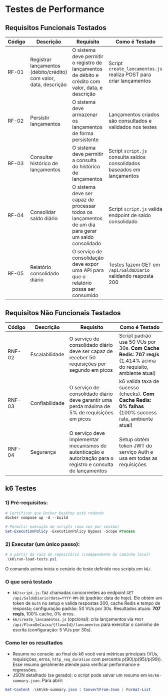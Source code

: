 ﻿# Testes de Performance

## Requisitos Funcionais Testados

| Código | Descrição | Requisito | Como é Testado |
|--------|-----------|-----------|----------------|
| RF-01 | Registrar lançamentos (débito/crédito) com valor, data, descrição | O sistema deve permitir o registro de lançamentos de débito e crédito com valor, data, e descrição | Script `create_lancamentos.js` realiza POST para criar lançamentos |
| RF-02 | Persistir lançamentos | O sistema deve armazenar os lançamentos de forma persistente | Lançamentos criados são consultados e validados nos testes |
| RF-03 | Consultar histórico de lançamentos | O sistema deve permitir a consulta do histórico de lançamentos | Script `script.js` consulta saldos consolidados baseados em lançamentos |
| RF-04 | Consolidar saldo diário | O sistema deve ser capaz de processar todos os lançamentos de um dia para gerar um saldo consolidado | Script `script.js` valida endpoint de saldo consolidado |
| RF-05 | Relatório consolidado diário | O serviço de consolidação deve expor uma API para que o relatório possa ser consumido | Testes fazem GET em `/api/SaldoDiario` validando resposta 200 |

## Requisitos Não Funcionais Testados

| Código | Descrição | Requisito | Como é Testado |
|--------|-----------|-----------|----------------|
| RNF-02 | Escalabilidade | O serviço de consolidado diário deve ser capaz de receber 50 requisições por segundo em picos | Script padrão usa 50 VUs por 30s. **Com Cache Redis: 707 req/s** (1.414% acima do requisito, ambiente atual) |
| RNF-03 | Confiabilidade | O serviço de consolidado diário deve garantir uma perda máxima de 5% de requisições em picos | k6 valida taxa de sucesso (checks). **Com Cache Redis: 0% falhas** (100% success rate, ambiente atual) |
| RNF-04 | Segurança | O serviço deve implementar mecanismos de autenticação e autorização para o registro e consulta de lançamentos | Setup obtém token JWT do serviço Auth e usa em todas as requisições |

## k6 Testes

### 1) Pré-requisitos:

```powershell
# Certificar que Docker Desktop está rodando
docker compose up -d --build

# Permitir execução de scripts (uma vez por sessão)
Set-ExecutionPolicy -ExecutionPolicy Bypass -Scope Process
```

### 2) Executar (um único passo):

```powershell
# a partir da raiz do repositório (independente do caminho local)
.\k6\run-load-tests.ps1
```

O comando acima inicia o cenário de teste definido nos scripts em `k6/`.

### O que será testado
- `k6/script.js`: faz chamadas concorrentes ao endpoint `GET /api/SaldoDiario?data=YYYY-MM-DD` (padrão: data de hoje). Ele obtém um token de `Auth` no setup e valida respostas 200, cache Redis e tempo de resposta; configuração padrão: 50 VUs por 30s. Resultados atuais: **707 req/s**, 100% cache, 0% erros.
- `k6/create_lancamentos.js` (opcional): cria lançamentos via `POST /api/FluxoDeCaixa/{fluxoId}/lancamentos` para exercitar o caminho de escrita (configuração: 5 VUs por 30s).

### Como ler os resultados
- Resumo no console: ao final do k6 você verá métricas principais (VUs, requisições, erros, `http_req_duration` com percentis p(90)/p(95)/p(99)). Esse resumo geralmente atende para verificar performance e regressões.
- JSON detalhado (se gerado): o script pode salvar um resumo em `k6/k6-summary.json`. Para abrir:

```powershell
Get-Content .\k6\k6-summary.json | ConvertFrom-Json | Format-List
```
